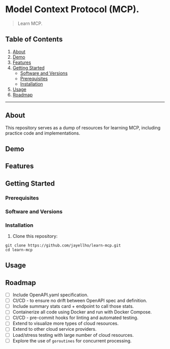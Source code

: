 # Model Context Protocol (MCP).
> Learn MCP.

## Table of Contents
1. [About](#about)  
2. [Demo](#demo)  
3. [Features](#features)  
4. [Getting Started](#getting‑started)
   - [Software and Versions](#software-and-versions)
   - [Prerequisites](#prerequisites)  
   - [Installation](#installation)
5. [Usage](#usage)  
6. [Roadmap](#roadmap)

---

## About
This repository serves as a dump of resources for learning MCP, including practice code and implementations.

## Demo

## Features

## Getting Started

### Prerequisites

### Software and Versions

### Installation
1. Clone this repository:
```git
git clone https://github.com/jayellho/learn-mcp.git
cd learn-mcp
```

## Usage

## Roadmap
- [ ] Include OpenAPI.yaml specification.
- [ ] CI/CD - to ensure no drift between OpenAPI spec and definition.
- [ ] Include summary stats card + endpoint to call those stats.
- [ ] Containerize all code using Docker and run with Docker Compose.
- [ ] CI/CD - pre-commit hooks for linting and automated testing.
- [ ] Extend to visualize more types of cloud resources.
- [ ] Extend to other cloud service providers.
- [ ] Load/stress testing with large number of cloud resources.
- [ ] Explore the use of `goroutines` for concurrent processing.